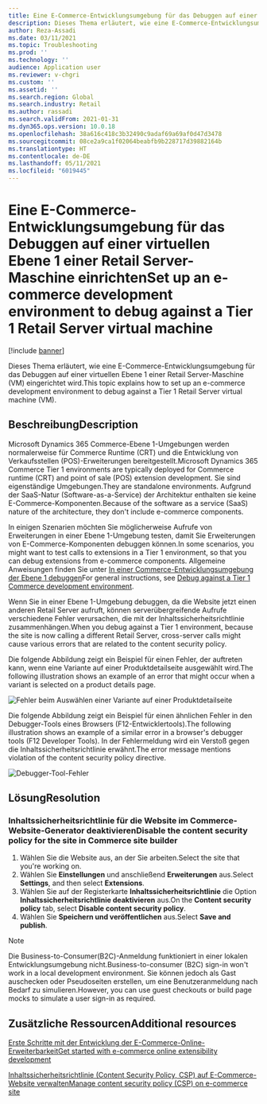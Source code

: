 ```yaml
---
title: Eine E-Commerce-Entwicklungsumgebung für das Debuggen auf einer virtuellen Ebene 1 einer Retail Server-Maschine einrichten
description: Dieses Thema erläutert, wie eine E-Commerce-Entwicklungsumgebung für das Debuggen auf einer virtuellen Ebene 1 einer Retail Server-Maschine (VM) eingerichtet wird.
author: Reza-Assadi
ms.date: 03/11/2021
ms.topic: Troubleshooting
ms.prod: ''
ms.technology: ''
audience: Application user
ms.reviewer: v-chgri
ms.custom: ''
ms.assetid: ''
ms.search.region: Global
ms.search.industry: Retail
ms.author: rassadi
ms.search.validFrom: 2021-01-31
ms.dyn365.ops.version: 10.0.18
ms.openlocfilehash: 38a616c418c3b32490c9adaf69a69af0d47d3478
ms.sourcegitcommit: 08ce2a9ca1f02064beabfb9b228717d39882164b
ms.translationtype: HT
ms.contentlocale: de-DE
ms.lasthandoff: 05/11/2021
ms.locfileid: "6019445"
---
```

# <a name="set-up-an-e-commerce-development-environment-to-debug-against-a-tier-1-retail-server-virtual-machine"></a><span data-ttu-id="f6e81-103">Eine E-Commerce-Entwicklungsumgebung für das Debuggen auf einer virtuellen Ebene 1 einer Retail Server-Maschine einrichten</span><span class="sxs-lookup"><span data-stu-id="f6e81-103">Set up an e-commerce development environment to debug against a Tier 1 Retail Server virtual machine</span></span>

[!include [banner](../../includes/banner.md)]

<span data-ttu-id="f6e81-104">Dieses Thema erläutert, wie eine E-Commerce-Entwicklungsumgebung für das Debuggen auf einer virtuellen Ebene 1 einer Retail Server-Maschine (VM) eingerichtet wird.</span><span class="sxs-lookup"><span data-stu-id="f6e81-104">This topic explains how to set up an e-commerce development environment to debug against a Tier 1 Retail Server virtual machine (VM).</span></span>

## <a name="description"></a><span data-ttu-id="f6e81-105">Beschreibung</span><span class="sxs-lookup"><span data-stu-id="f6e81-105">Description</span></span>

<span data-ttu-id="f6e81-106">Microsoft Dynamics 365 Commerce-Ebene 1-Umgebungen werden normalerweise für Commerce Runtime (CRT) und die Entwicklung von Verkaufsstellen (POS)-Erweiterungen bereitgestellt.</span><span class="sxs-lookup"><span data-stu-id="f6e81-106">Microsoft Dynamics 365 Commerce Tier 1 environments are typically deployed for Commerce runtime (CRT) and point of sale (POS) extension development.</span></span> <span data-ttu-id="f6e81-107">Sie sind eigenständige Umgebungen.</span><span class="sxs-lookup"><span data-stu-id="f6e81-107">They are standalone environments.</span></span> <span data-ttu-id="f6e81-108">Aufgrund der SaaS-Natur (Software-as-a-Service) der Architektur enthalten sie keine E-Commerce-Komponenten.</span><span class="sxs-lookup"><span data-stu-id="f6e81-108">Because of the software as a service (SaaS) nature of the architecture, they don't include e-commerce components.</span></span>

<span data-ttu-id="f6e81-109">In einigen Szenarien möchten Sie möglicherweise Aufrufe von Erweiterungen in einer Ebene 1-Umgebung testen, damit Sie Erweiterungen von E-Commerce-Komponenten debuggen können.</span><span class="sxs-lookup"><span data-stu-id="f6e81-109">In some scenarios, you might want to test calls to extensions in a Tier 1 environment, so that you can debug extensions from e-commerce components.</span></span> <span data-ttu-id="f6e81-110">Allgemeine Anweisungen finden Sie unter [In einer Commerce-Entwicklungsumgebung der Ebene 1 debuggen](../e-commerce-extensibility/debug-tier-1.md)</span><span class="sxs-lookup"><span data-stu-id="f6e81-110">For general instructions, see [Debug against a Tier 1 Commerce development environment](../e-commerce-extensibility/debug-tier-1.md).</span></span>

<span data-ttu-id="f6e81-111">Wenn Sie in einer Ebene 1-Umgebung debuggen, da die Website jetzt einen anderen Retail Server aufruft, können serverübergreifende Aufrufe verschiedene Fehler verursachen, die mit der Inhaltssicherheitsrichtlinie zusammenhängen.</span><span class="sxs-lookup"><span data-stu-id="f6e81-111">When you debug against a Tier 1 environment, because the site is now calling a different Retail Server, cross-server calls might cause various errors that are related to the content security policy.</span></span>

<span data-ttu-id="f6e81-112">Die folgende Abbildung zeigt ein Beispiel für einen Fehler, der auftreten kann, wenn eine Variante auf einer Produktdetailseite ausgewählt wird.</span><span class="sxs-lookup"><span data-stu-id="f6e81-112">The following illustration shows an example of an error that might occur when a variant is selected on a product details page.</span></span>

![Fehler beim Auswählen einer Variante auf einer Produktdetailseite](media/unhandled-rejection-error.jpg)

<span data-ttu-id="f6e81-114">Die folgende Abbildung zeigt ein Beispiel für einen ähnlichen Fehler in den Debugger-Tools eines Browsers (F12-Entwicklertools).</span><span class="sxs-lookup"><span data-stu-id="f6e81-114">The following illustration shows an example of a similar error in a browser's debugger tools (F12 Developer Tools).</span></span> <span data-ttu-id="f6e81-115">In der Fehlermeldung wird ein Verstoß gegen die Inhaltssicherheitsrichtlinie erwähnt.</span><span class="sxs-lookup"><span data-stu-id="f6e81-115">The error message mentions violation of the content security policy directive.</span></span>

![Debugger-Tool-Fehler](media/debugger-tools-error.JPG)

## <a name="resolution"></a><span data-ttu-id="f6e81-117">Lösung</span><span class="sxs-lookup"><span data-stu-id="f6e81-117">Resolution</span></span>

### <a name="disable-the-content-security-policy-for-the-site-in-commerce-site-builder"></a><span data-ttu-id="f6e81-118">Inhaltssicherheitsrichtlinie für die Website im Commerce-Website-Generator deaktivieren</span><span class="sxs-lookup"><span data-stu-id="f6e81-118">Disable the content security policy for the site in Commerce site builder</span></span>

1. <span data-ttu-id="f6e81-119">Wählen Sie die Website aus, an der Sie arbeiten.</span><span class="sxs-lookup"><span data-stu-id="f6e81-119">Select the site that you're working on.</span></span>
1. <span data-ttu-id="f6e81-120">Wählen Sie **Einstellungen** und anschließend **Erweiterungen** aus.</span><span class="sxs-lookup"><span data-stu-id="f6e81-120">Select **Settings**, and then select **Extensions**.</span></span>
1. <span data-ttu-id="f6e81-121">Wählen Sie auf der Registerkarte **Inhaltssicherheitsrichtlinie** die Option **Inhaltssicherheitsrichtlinie deaktivieren** aus.</span><span class="sxs-lookup"><span data-stu-id="f6e81-121">On the **Content security policy** tab, select **Disable content security policy**.</span></span>
1. <span data-ttu-id="f6e81-122">Wählen Sie **Speichern und veröffentlichen** aus.</span><span class="sxs-lookup"><span data-stu-id="f6e81-122">Select **Save and publish**.</span></span>

> [!NOTE]
> <span data-ttu-id="f6e81-123">Die Business-to-Consumer(B2C)-Anmeldung funktioniert in einer lokalen Entwicklungsumgebung nicht.</span><span class="sxs-lookup"><span data-stu-id="f6e81-123">Business-to-consumer (B2C) sign-in won't work in a local development environment.</span></span> <span data-ttu-id="f6e81-124">Sie können jedoch als Gast auschecken oder Pseudoseiten erstellen, um eine Benutzeranmeldung nach Bedarf zu simulieren.</span><span class="sxs-lookup"><span data-stu-id="f6e81-124">However, you can use guest checkouts or build page mocks to simulate a user sign-in as required.</span></span>

## <a name="additional-resources"></a><span data-ttu-id="f6e81-125">Zusätzliche Ressourcen</span><span class="sxs-lookup"><span data-stu-id="f6e81-125">Additional resources</span></span>

[<span data-ttu-id="f6e81-126">Erste Schritte mit der Entwicklung der E-Commerce-Online-Erweiterbarkeit</span><span class="sxs-lookup"><span data-stu-id="f6e81-126">Get started with e-commerce online extensibility development</span></span>](../e-commerce-extensibility/sdk-getting-started.md)

[<span data-ttu-id="f6e81-127">Inhaltssicherheitsrichtlinie (Content Security Policy, CSP) auf E-Commerce-Website verwalten</span><span class="sxs-lookup"><span data-stu-id="f6e81-127">Manage content security policy (CSP) on e-commerce site</span></span>](../manage-csp.md)
